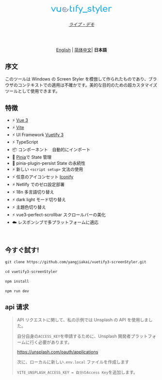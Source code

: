 <p align='center'>
  <img src='/src/assets/logo.svg' alt='Vitesse - Opinionated Vite Starter Template' width='200' />
</p>

<h6 align='center'>
<a href="https://styler.vuetify3.com">ライブ・デモ</a>
</h6>

<br>

<p align='center'>
<a href="https://github.com/yangjiakai/vuetify3-screenStyler/blob/main/README.md">English</a> | <a href="https://github.com/yangjiakai/vuetify3-screenStyler/blob/main/README.zh-CN.md">简体中文</a>| <b >日本語</b>
</p>

## 序文

このツールは Windows の Screen Styler を模倣して作られたものであり、ブラウザのコンテキストでの適用は不確かです。美的な目的のための超カスタマイズツールとして使用できます。

## 特徴

- ⚡️ [Vue 3](https://github.com/vuejs/core)
- ⚡️ [Vite](https://github.com/vitejs/vite)
- ⚡️ UI Framework [Vuetify 3](https://next.vuetifyjs.com/en/)
- ⚡️ TypeScript
- 📦 コンポーネント　自動的にインポート
- 🍍 [Pinia](https://pinia.vuejs.org/)で State 管理
- 🍍 pinia-plugin-persist State の永続性
- ⚡️ 新しい `<script setup>` 文法の使用
- ⚡️ 任意のアイコンセット [Iconify](https://icon-sets.iconify.design/)
- ⚡️ Netlify でのゼロ設定部署
- ⚡️ 18n 多言語切り替え
- ⚡️ dark light モード切り替え
- ⚡️ 主題色切り替え
- ⚡️ vue3-perfect-scrollbar スクロールバーの美化
- ☁️ レスポンシブで多プラットフォームに適応

<br>

## 今すぐ試す!

```
git clone https://github.com/yangjiakai/vuetify3-screenStyler.git

cd vuetify3-screenStyler

npm install

npm run dev
```

## api 请求

> API リクエストに関して、私の示例では Unsplash の API を使用しました。
>
> 自分自身の`ACCESS_KEY`を申請するために、Unsplash 開発者プラットフォームに行く必要があります。
>
> https://unsplash.com/oauth/applications
>
> 次に、ローカルに新しい`.env.local` ファイルを作成します
>
> `VITE_UNSPLASH_ACCESS_KEY = 自分のAccess Key`を追加します。
